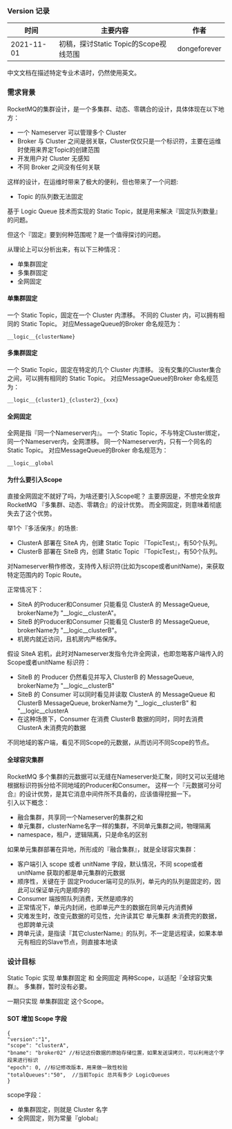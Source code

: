 ### Version 记录
| 时间 | 主要内容 | 作者 |
| --- | --- | --- |
| 2021-11-01 | 初稿，探讨Static Topic的Scope视线范围 | dongeforever |


中文文档在描述特定专业术语时，仍然使用英文。

### 需求背景
RocketMQ的集群设计，是一个多集群、动态、零耦合的设计，具体体现在以下地方：
- 一个 Nameserver 可以管理多个 Cluster
- Broker 与 Cluster 之间是弱关联，Cluster仅仅只是一个标识符，主要在运维时使用来界定Topic的创建范围
- 开发用户对 Cluster 无感知
- 不同 Broker 之间没有任何关联

这样的设计，在运维时带来了极大的便利，但也带来了一个问题:
- Topic 的队列数无法固定

基于 Logic Queue 技术而实现的 Static Topic，就是用来解决『固定队列数量』的问题。

但这个『固定』要到何种范围呢？是一个值得探讨的问题。

从理论上可以分析出来，有以下三种情况：
- 单集群固定
- 多集群固定
- 全网固定

#### 单集群固定
一个 Static Topic，固定在一个 Cluster 内漂移。
不同的 Cluster 内，可以拥有相同的 Static Topic。
对应MessageQueue的Broker 命名规范为：
```
__logic__{clusterName}
```
#### 多集群固定
一个 Static Topic，固定在特定的几个 Cluster 内漂移。
没有交集的Cluster集合之间，可以拥有相同的 Static Topic。
对应MessageQueue的Broker 命名规范为：
```
__logic__{cluster1}_{cluster2}_{xxx}
```
#### 全网固定
全网是指『同一个Nameserver内』。
一个 Static Topic，不与特定Cluster绑定，同一个Nameserver内，全网漂移。
同一个Nameserver内，只有一个同名的 Static Topic。
对应MessageQueue的Broker 命名规范为：
```
__logic__global
```
#### 为什么要引入Scope
直接全网固定不就好了吗，为啥还要引入Scope呢？
主要原因是，不想完全放弃 RocketMQ 『多集群、动态、零耦合』的设计优势。
而全网固定，则意味着彻底失去了这个优势。

举1个『多活保序』的场景:
- ClusterA 部署在 SiteA 内，创建 Static Topic 『TopicTest』，有50个队列。
- ClusterB 部署在 SiteB 内，创建 Static Topic 『TopicTest』，有50个队列。

对Nameserver稍作修改，支持传入标识符(比如为scope或者unitName)，来获取特定范围内的 Topic Route。

正常情况下：
- SiteA 的Producer和Consumer 只能看见 ClusterA 的 MessageQueue, brokerName为 "__logic__clusterA"。
- SiteB 的Producer和Consumer 只能看见 ClusterB 的 MessageQueue, brokerName为 "__logic__clusterB"。
- 机房内就近访问，且机房内严格保序。

假设 SiteA 宕机，此时对Nameserver发指令允许全网读，也即忽略客户端传入的 Scope或者unitName 标识符：
- SiteB 的 Producer 仍然看见并写入 ClusterB 的 MessageQueue, brokerName为 "__logic__clusterB"
- SiteB 的 Consumer 可以同时看见并读取 ClusterA 的 MessageQueue 和 ClusterB MessageQueue, brokerName为 "__logic__clusterB" 和 "__logic__clusterA
- 在这种场景下，Consumer 在消费 ClusterB 数据的同时，同时去消费 ClusterA 未消费完的数据

不同地域的客户端，看见不同Scope的元数据，从而访问不同Scope的节点。

#### 全球容灾集群
RocketMQ 多个集群的元数据可以无缝在Nameserver处汇聚，同时又可以无缝地根据标识符拆分给不同地域的Producer和Consumer。
这样一个『元数据可分可合』的设计优势，是其它消息中间件所不具备的，应该值得挖掘一下。  
引入以下概念：
- 融合集群，共享同一个Nameserver的集群之和
- 单元集群，clusterName名字一样的集群，不同单元集群之间，物理隔离
- namespace，租户，逻辑隔离，只是命名的区别

如果单元集群部署在异地，所形成的『融合集群』，就是全球容灾集群：
- 客户端引入 scope 或者 unitName 字段，默认情况，不同 scope或者unitName 获取的都是单元集群的元数据
- 顺序性，关键在于 固定Producer端可见的队列，单元内的队列是固定的，因此可以保证单元内是顺序的
- Consumer 端按照队列消费，天然是顺序的
- 正常情况下，单元内封闭，也即单元产生的数据在同单元内消费掉
- 灾难发生时，改变元数据的可见性，允许读其它 单元集群 未消费完的数据，也即跨单元读
- 跨单元读，是指读『其它clusterName』的队列，不一定是远程读，如果本单元有相应的Slave节点，则直接本地读

### 设计目标
Static Topic 实现 单集群固定 和 全网固定 两种Scope，以适配『全球容灾集群』。
多集群，暂时没有必要。

一期只实现 单集群固定 这个Scope。

#### SOT 增加 Scope 字段
```
{
"version":"1",
"scope": "clusterA",
"bname": "broker02" //标记这份数据的原始存储位置，如果发送误拷贝，可以利用这个字段来进行标识
"epoch": 0, //标记修改版本，用来做一致性校验
"totalQueues":"50",  //当前Topic 总共有多少 LogicQueues
}
```

scope字段：
- 单集群固定，则就是 Cluster 名字
- 全网固定，则为常量『global』








